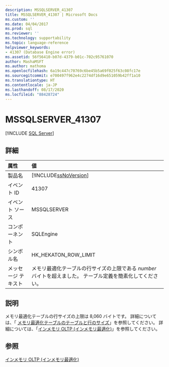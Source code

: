 ```yaml
---
description: MSSQLSERVER_41307
title: MSSQLSERVER_41307 | Microsoft Docs
ms.custom: ''
ms.date: 04/04/2017
ms.prod: sql
ms.reviewer: ''
ms.technology: supportability
ms.topic: language-reference
helpviewer_keywords:
- 41307 (Database Engine error)
ms.assetid: 56f56410-b07d-4379-b01c-702c95761070
author: MashaMSFT
ms.author: mathoma
ms.openlocfilehash: 6a19c447c70769c6be45b5a69f025f63c08fc17e
ms.sourcegitcommit: e700497f962e4c2274df16d9e651059b42ff1a10
ms.translationtype: HT
ms.contentlocale: ja-JP
ms.lasthandoff: 08/17/2020
ms.locfileid: "88428724"
---
```

# <a name="mssqlserver_41307"></a>MSSQLSERVER_41307
 [!INCLUDE [SQL Server](../../includes/applies-to-version/sqlserver.md)]
  
## <a name="details"></a>詳細  
  
| 属性 | 値 |  
| :-------- | :---- |  
|製品名|[!INCLUDE[ssNoVersion](../../includes/ssnoversion-md.md)]|  
|イベント ID|41307|  
|イベント ソース|MSSQLSERVER|  
|コンポーネント|SQLEngine|  
|シンボル名|HK_HEKATON_ROW_LIMIT|  
|メッセージ テキスト|メモリ最適化テーブルの行サイズの上限である *number* バイトを超えました。 テーブル定義を簡素化してください。|  
  
## <a name="explanation"></a>説明  
メモリ最適化テーブルの行サイズの上限は 8,060 バイトです。 詳細については、「 [メモリ最適化テーブルのテーブルと行のサイズ](~/relational-databases/in-memory-oltp/table-and-row-size-in-memory-optimized-tables.md)」を参照してください。 詳細については、「[インメモリ OLTP &#40;インメモリ最適化&#41;](~/relational-databases/in-memory-oltp/in-memory-oltp-in-memory-optimization.md)」を参照してください。  
  
## <a name="see-also"></a>参照  
[インメモリ OLTP &#40;インメモリ最適化&#41;](~/relational-databases/in-memory-oltp/in-memory-oltp-in-memory-optimization.md)  
  
